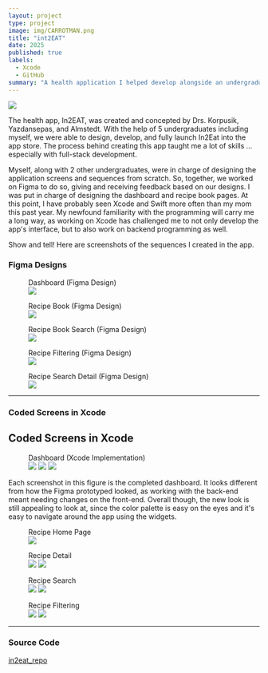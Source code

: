 ```yaml
---
layout: project
type: project
image: img/CARROTMAN.png
title: "int2EAT"
date: 2025
published: true
labels:
  - Xcode
  - GitHub
summary: "A health application I helped develop alongside an undergraduate team of 5 and 3 professors."
---
```


<img class="img-fluid" src="../img/intuEAT.png">

The health app, In2EAT, was created and concepted by Drs. Korpusik, Yazdansepas, and Almstedt. With the help of 5 undergraduates including myself, we were able to design, develop, and fully launch In2Eat into the app store. The process behind creating this app taught me a lot of skills ... especially with full-stack development. 

Myself, along with 2 other undergraduates, were in charge of designing the application screens and sequences from scratch. So, together, we worked on Figma to do so, giving and receiving feedback based on our designs. I was put in charge of designing the dashboard and recipe book pages. At this point, I have probably seen Xcode and Swift more often than my mom this past year. My newfound familiarity with the programming will carry me a long way, as working on Xcode has challenged me to not only develop the app's interface, but to also work on backend programming as well.

Show and tell! Here are screenshots of the sequences I created in the app. 

### **Figma Designs**

<figure class="text-center">
  <figcaption>Dashboard (Figma Design)</figcaption>
  <img class="img-fluid w-50" src="../img/In2Eat_Figma/in2Eat_Figma/DASHBOARD.png">
</figure>

<figure class="text-center">
  <figcaption>Recipe Book (Figma Design)</figcaption>
  <img class="img-fluid w-50" src="../img/In2Eat_Figma/in2Eat_Figma/RECIPEBOOKF.png">
</figure>

<figure class="text-center">
  <figcaption>Recipe Book Search (Figma Design)</figcaption>
  <img class="img-fluid w-50" src="../img/In2Eat_Figma/in2Eat_Figma/RECIPEBOOKFAV_SEARCH.png">
</figure>

<figure class="text-center">
  <figcaption>Recipe Filtering (Figma Design)</figcaption>
  <img class="img-fluid w-50" src="../img/In2Eat_Figma/in2Eat_Figma/RECIPEFILTER.png">
</figure>

<figure class="text-center">
  <figcaption>Recipe Search Detail (Figma Design)</figcaption>
  <img class="img-fluid w-50" src="../img/In2Eat_Figma/in2Eat_Figma/RECIPESEARCH_DETAIL.png">
</figure>

---

### **Coded Screens in Xcode**

<h2 class="section-title">Coded Screens in Xcode</h2>

<div class="image-group">
  <figure class="text-center">
    <figcaption>Dashboard (Xcode Implementation)</figcaption>
    <img class="img-fluid small-img" src="../img/in2Eat_App/DASHBOARD_TOP.png">
    <img class="img-fluid small-img" src="../img/in2Eat_App/DASHBOARD_BOTTOM.png">
    <img class="img-fluid small-img" src="../img/in2Eat_App/DASHBOARDPIECHART.png">
  </figure>

  Each screenshot in this figure is the completed dashboard. It looks different from how the Figma prototyped looked, as working with the back-end meant needing changes on the front-end. Overall though, the new look is still appealing to look at, since the color palette is easy on the eyes and it's easy to navigate around the app using the widgets.
  
  <figure class="text-center">
    <figcaption>Recipe Home Page</figcaption>
    <img class="img-fluid small-img" src="../img/in2Eat_App/RECIPEBOOKHOME.png">
  </figure>
  
  <figure class="text-center">
    <figcaption>Recipe Detail</figcaption>
    <img class="img-fluid small-img" src="../img/in2Eat_App/RECIPEDETAIL_TOP.png">
    <img class="img-fluid small-img" src="../img/in2Eat_App/RECIPEDETAIL_BOTTOM.png">
  </figure>
  
  <figure class="text-center">
    <figcaption>Recipe Search</figcaption>
    <img class="img-fluid small-img" src="../img/in2Eat_App/RECIPESEARCH.png">
    <img class="img-fluid small-img" src="../img/in2Eat_App/SEARCHCURRY.png">
  </figure>
  
  <figure class="text-center">
    <figcaption>Recipe Filtering</figcaption>
    <img class="img-fluid small-img" src="../img/in2Eat_App/FILTEREXPANDED.png">
    <img class="img-fluid small-img" src="../img/in2Eat_App/FILTERVIEW.png">
  </figure>
</div>

---

### **Source Code**
<a href="https://github.com/cat-mb/intuEAT"><i class="large github icon "></i>in2eat_repo</a>

